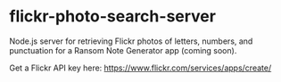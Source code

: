 # flickr-photo-search-server

Node.js server for retrieving Flickr photos of letters, numbers, and punctuation for a Ransom Note Generator app (coming soon).

Get a Flickr API key here: https://www.flickr.com/services/apps/create/
